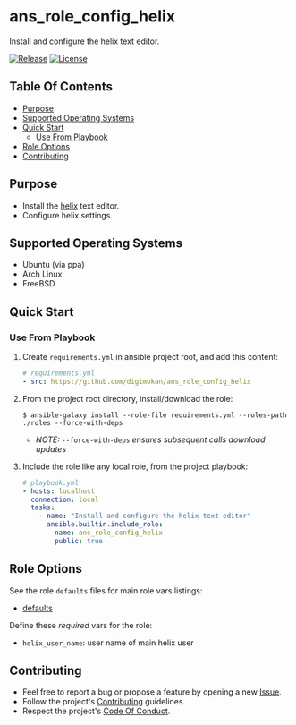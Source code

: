 # ans_role_config_helix

Install and configure the helix text editor.

[![Release](https://img.shields.io/github/release/digimokan/ans_role_config_helix.svg?label=release)](https://github.com/digimokan/ans_role_config_helix/releases/latest "Latest Release Notes")
[![License](https://img.shields.io/badge/license-MIT-blue.svg?label=license)](LICENSE.md "Project License")

## Table Of Contents

* [Purpose](#purpose)
* [Supported Operating Systems](#supported-operating-systems)
* [Quick Start](#quick-start)
    * [Use From Playbook](#use-from-playbook)
* [Role Options](#role-options)
* [Contributing](#contributing)

## Purpose

* Install the [helix](https://helix-editor.com/) text editor.
* Configure helix settings.

## Supported Operating Systems

* Ubuntu (via ppa)
* Arch Linux
* FreeBSD

## Quick Start

### Use From Playbook

1. Create `requirements.yml` in ansible project root, and add this content:

   ```yaml
   # requirements.yml
   - src: https://github.com/digimokan/ans_role_config_helix
   ```

2. From the project root directory, install/download the role:

   ```shell
   $ ansible-galaxy install --role-file requirements.yml --roles-path ./roles --force-with-deps
   ```

   * _NOTE:_ `--force-with-deps` _ensures subsequent calls download updates_

3. Include the role like any local role, from the project playbook:

   ```yaml
   # playbook.yml
   - hosts: localhost
     connection: local
     tasks:
       - name: "Install and configure the helix text editor"
         ansible.builtin.include_role:
           name: ans_role_config_helix
           public: true
   ```

## Role Options

See the role `defaults` files for main role vars listings:

  * [defaults](../defaults/main/)

Define these _required_ vars for the role:

  * `helix_user_name`: user name of main helix user

## Contributing

* Feel free to report a bug or propose a feature by opening a new
  [Issue](https://github.com/digimokan/ans_role_config_helix/issues).
* Follow the project's [Contributing](CONTRIBUTING.md) guidelines.
* Respect the project's [Code Of Conduct](CODE_OF_CONDUCT.md).


